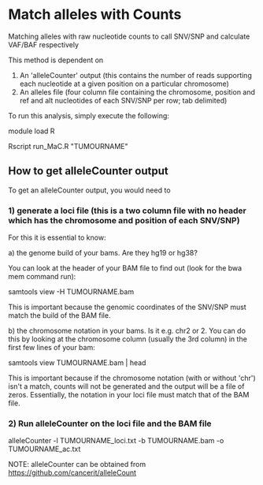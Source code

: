 # Match alleles with Counts

Matching alleles with raw nucleotide counts to call SNV/SNP and calculate VAF/BAF respectively

This method is dependent on
1) An 'alleleCounter' output (this contains the number of reads supporting each nucleotide at a given position on a particular chromosome)
2) An alleles file (four column file containing the chromosome, position and ref and alt nucleotides of each SNV/SNP per row; tab delimited)

To run this analysis, simply execute the following:

module load R

Rscript run_MaC.R "TUMOURNAME"


## How to get alleleCounter output

To get an alleleCounter output, you would need to 

### 1) generate a loci file (this is a two column file with no header which has the chromosome and position of each SNV/SNP)

For this it is essential to know:

a) the genome build of your bams. Are they hg19 or hg38?

You can look at the header of your BAM file to find out (look for the bwa mem command run):

samtools view -H TUMOURNAME.bam

This is important because the genomic coordinates of the SNV/SNP must match the build of the BAM file.

b) the chromosome notation in your bams. Is it e.g. chr2 or 2. You can do this by looking at the chromosome column (usually the 3rd column) in the first few lines of your bam: 

samtools view TUMOURNAME.bam | head

This is important because if the chromosome notation (with or without 'chr') isn't a match, counts will not be generated and the output will be a file of zeros. Essentially, the notation in your loci file must match that of the BAM file.

### 2) Run alleleCounter on the loci file and the BAM file

alleleCounter -l TUMOURNAME_loci.txt -b TUMOURNAME.bam -o TUMOURNAME_ac.txt

NOTE: alleleCounter can be obtained from https://github.com/cancerit/alleleCount
